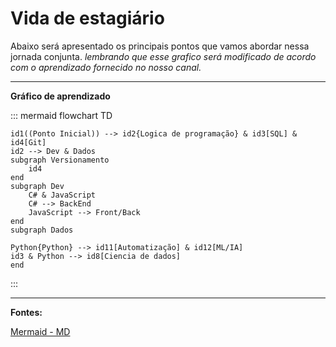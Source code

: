 # Vida de estagiário
Abaixo será apresentado os principais pontos que vamos abordar nessa jornada conjunta. *lembrando que esse grafico será modificado de acordo com o aprendizado fornecido no nosso canal.*

----
**Gráfico de aprendizado**

::: mermaid
flowchart TD

    id1((Ponto Inicial)) --> id2{Logica de programação} & id3[SQL] & id4[Git]
    id2 --> Dev & Dados
    subgraph Versionamento
        id4
    end
    subgraph Dev
        C# & JavaScript
        C# --> BackEnd
        JavaScript --> Front/Back
    end
    subgraph Dados

    Python{Python} --> id11[Automatização] & id12[ML/IA]
    id3 & Python --> id8[Ciencia de dados]
    end

:::

----
**Fontes:**

<a href="https://mermaid.js.org/syntax/flowchart.html">Mermaid - MD</a>
